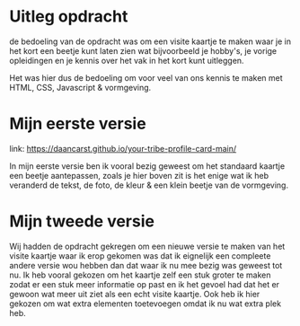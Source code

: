 # Uitleg opdracht

de bedoeling van de opdracht was om een visite kaartje te maken waar je in het kort een beetje kunt laten zien wat bijvoorbeeld je hobby's, je vorige opleidingen en je kennis over het vak in het kort kunt uitleggen.

Het was hier dus de bedoeling om voor veel van ons kennis te maken met HTML, CSS, Javascript & vormgeving.

# Mijn eerste versie

link: https://daancarst.github.io/your-tribe-profile-card-main/

In mijn eerste versie ben ik vooral bezig geweest om het standaard kaartje een beetje aantepassen, zoals je hier boven zit is het enige wat ik heb veranderd de tekst, de foto, de kleur & een klein beetje van de vormgeving.

# Mijn tweede versie

Wij hadden de opdracht gekregen om een nieuwe versie te maken van het visite kaartje waar ik erop gekomen was dat ik eignelijk een compleete andere versie wou hebben dan dat waar ik nu mee bezig was geweest tot nu. Ik heb vooral gekozen om het kaartje zelf een stuk groter te maken zodat er een stuk meer informatie op past en ik het gevoel had dat het er gewoon wat meer uit ziet als een echt visite kaartje. Ook heb ik hier gekozen om wat extra elementen toetevoegen omdat ik nu wat extra plek heb.
